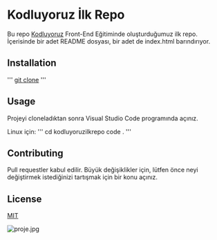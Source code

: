 # Kodluyoruz İlk Repo

Bu repo [Kodluyoruz](kodluyoruz.org) Front-End Eğitiminde oluşturduğumuz ilk repo. İçerisinde bir adet README dosyası, bir adet de index.html barındırıyor.

## Installation

''' 
[git clone](https://github.com/basayhc/kodluyoruzilkrepo.git)
'''

## Usage

Projeyi cloneladıktan sonra Visual Studio Code programında açınız.

Linux için:
'''
cd kodluyoruzilkrepo
code .
'''

## Contributing

Pull requestler kabul edilir. Büyük değişiklikler için, lütfen önce neyi değiştirmek istediğinizi tartışmak için bir konu açınız.

## License

[MIT](https://choosealicense.com/licenses/mit/)

![proje.jpg](https://www.hizliresim.com/2occrd3)



